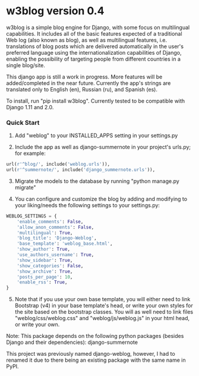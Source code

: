 
# w3blog version 0.4 #

w3blog is a simple blog engine for Django, with some focus on multilingual capabilities. It includes all of the basic features expected of a traditional Web log (also known as blog), as well as multilingual features, i.e. translations of blog posts which are delivered automatically in the user's preferred language using the internationalization capabilities of Django, enabling the possibility of targeting people from different countries in a single blog/site.

This django app is still a work in progress. More features will be added/completed in the near future. Currently the app's strings are translated only to English (en), Russian (ru), and Spanish (es).

To install, run "pip install w3blog". Currently tested to be compatible with Django 1.11 and 2.0.

### Quick Start ###

1. Add "weblog" to your INSTALLED_APPS setting in your settings.py

2. Include the app as well as django-summernote in your project's urls.py; for example:

```python
url(r'^blog/', include('weblog.urls')),
url(r'^summernote/', include('django_summernote.urls')),
```

3. Migrate the models to the database by running "python manage.py migrate"

4. You can configure and customize the blog by adding and modifying to your liking/needs the following settings to your settings.py:

```python
WEBLOG_SETTINGS = {
    'enable_comments': False,
    'allow_anon_comments': False,
    'multilingual': True,
    'blog_title': 'Django-Weblog',
    'base_template': 'weblog_base.html',
    'show_author': True,
    'use_authors_username': True,
    'show_sidebar': True,
    'show_categories': False,
    'show_archive': True,
    'posts_per_page': 10,
    'enable_rss': True,
}
```

5. Note that if you use your own base template, you will either need to link Bootstrap (v4) in your base template's head, or write your own styles for the site based on the bootstrap classes. You will as well need to link files "weblog/css/weblog.css" and "weblog/js/weblog.js" in your html head, or write your own.

Note: This package depends on the following python packages (besides Django and their dependencies): django-summernote

This project was previously named django-weblog, however, I had to renamed it due to there being an existing package with the same name in PyPI.
